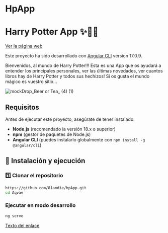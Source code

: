 # HpApp  
# Harry Potter App ✨🧙‍♂️
[Ver la página web](https://81andie.github.io/hpApp/)

Este proyecto ha sido desarrollado con  [Angular CLI](https://github.com/angular/angular-cli) version 17.0.9.

Bienvenidos, al mundo de Harry Potter!!! Esta es una App que os ayudará a entender los principales personales, ver las últimas novedades, ver cuantos libros hay de Harry Potter y todos sus hechizos! Si os gusta el mundo mágico es vuestro sitio...


![mockDrop_Beer or Tea_ (4) (1)](https://github.com/user-attachments/assets/0b7ae5be-ea89-459a-975e-7bcd9eed1c11)

## Requisitos
Antes de ejecutar este proyecto, asegúrate de tener instalado:

- **Node.js** (recomendado la versión 18.x o superior)
- **npm** (gestor de paquetes de Node.js)
- **Angular CLI** (puedes instalarlo globalmente con `npm install -g @angular/cli`)

## 🚀 Instalación y ejecución

### 1️⃣ Clonar el repositorio  
```bash
https://github.com/81andie/hpApp.git
cd Aqvae

```

### Ejecutar en modo desarrollo

```bash
ng serve

```

[Texto del enlace](https://81andie.github.io/hpApp/)





